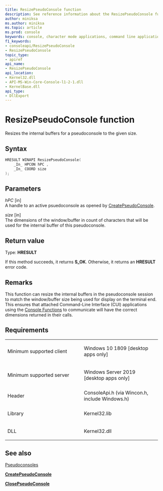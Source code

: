 ```yaml
---
title: ResizePseudoConsole function
description: See reference information about the ResizePseudoConsole function, which resizes the internal buffers for a pseudoconsole to the given size.
author: miniksa
ms.author: miniksa
ms.topic: article
ms.prod: console
keywords: console, character mode applications, command line applications, terminal applications, console api, conpty, pseudoconsole
f1_keywords:
- consoleapi/ResizePseudoConsole
- ResizePseudoConsole
topic_type:
- apiref
api_name:
- ResizePseudoConsole
api_location:
- Kernel32.dll
- API-MS-Win-Core-Console-l1-2-1.dll
- KernelBase.dll
api_type:
- DllExport
---
```


# ResizePseudoConsole function


Resizes the internal buffers for a pseudoconsole to the given size.

Syntax
------

```C
HRESULT WINAPI ResizePseudoConsole(
    _In_ HPCON hPC ,
    _In_ COORD size
);
```

Parameters
----------

*hPC* \[in\]  
A handle to an active psuedoconsole as opened by [CreatePseudoConsole](createpseudoconsole.md).

*size* \[in\]  
The dimensions of the window/buffer in count of characters that will be used for the internal buffer of this pseudoconsole. 

Return value
------------

Type: **HRESULT**

If this method succeeds, it returns **S_OK**. Otherwise, it returns an **HRESULT** error code.

Remarks
-------

This function can resize the internal buffers in the pseudoconsole session to match the window/buffer size being used for display on the terminal end. This ensures that attached Command-Line Interface (CUI) applications using the [Console Functions](console-functions.md) to communicate will have the correct dimensions returned in their calls.

Requirements
------------

<table>
<colgroup>
<col width="50%" />
<col width="50%" />
</colgroup>
<tbody>
<tr class="odd">
<td><p>Minimum supported client</p></td>
<td><p>Windows 10 1809 [desktop apps only]</p></td>
</tr>
<tr class="even">
<td><p>Minimum supported server</p></td>
<td><p>Windows Server 2019 [desktop apps only]</p></td>
</tr>
<tr class="odd">
<td><p>Header</p></td>
<td>ConsoleApi.h (via Wincon.h, include Windows.h)</td>
</tr>
<tr class="even">
<td><p>Library</p></td>
<td>Kernel32.lib</td>
</tr>
<tr class="odd">
<td><p>DLL</p></td>
<td>Kernel32.dll</td>
</tr>
<tr class="even">
</tr>
<tr class="odd">
</tr>
<tr class="even">
</tr>
</tbody>
</table>

## <span id="see_also"></span>See also

[Pseudoconsoles](pseudoconsoles.md)

[**CreatePseudoConsole**](createpseudoconsole.md)

[**ClosePseudoConsole**](closepseudoconsole.md)
